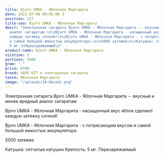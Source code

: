 ```yaml
---
title: Bjorn UMKA - Яблочная Маргарита
date: 2022-07-08 08:05:00 Z
position: 127
title-seo: Bjorn UMKA - Яблочная Маргарита
descr: "Электронная сигарета Bjorn UMKA - Яблочная Маргарита -- вкусный и менее вредный
  аналог сигаретам \n\nBjorn UMKA - Яблочная Маргарита - насыщенный вкус яблок сделают
  каждую затяжку сочной!\n\nBjorn UMKA - Яблочная Маргарита - с потрясающим вкусом
  и самой большой емкостью аккумулятора.\n\n5000 затяжек\n\nКатушка: сетчатые катушки\nКрепость:
  5 мг.\nПерезаряжаемый\n"
product-name: Bjorn UMKA - Яблочная Маргарита
nicotine: 5
portions: 5000
gram: "-"
price: 6500
brand: VAPE KIT и электронные сигареты
taste: Яблочная Маргарита
image: "/uploads/10-bbcedc.png"
---
```


Электронная сигарета Bjorn UMKA - Яблочная Маргарита -- вкусный и менее вредный аналог сигаретам 

Bjorn UMKA - Яблочная Маргарита - насыщенный вкус яблок сделают каждую затяжку сочной!

Bjorn UMKA - Яблочная Маргарита - с потрясающим вкусом и самой большой емкостью аккумулятора.

5000 затяжек

Катушка: сетчатые катушки
Крепость: 5 мг.
Перезаряжаемый
